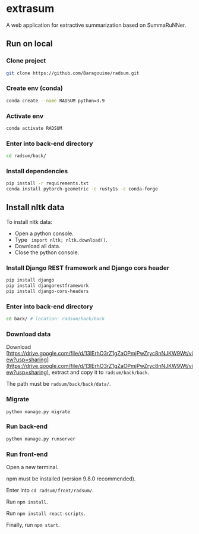# extrasum
A web application for extractive summarization based on SummaRuNNer.

## Run on local
### Clone project
```bash
git clone https://github.com/Baragouine/radsum.git
```

### Create env (conda)
```bash
conda create --name RADSUM python=3.9
```

### Activate env
```bash
conda activate RADSUM
```

### Enter into back-end directory
```bash
cd radsum/back/
```

### Install dependencies
```bash
pip install -r requirements.txt
conda install pytorch-geometric -c rusty1s -c conda-forge
```

## Install nltk data
To install nltk data:
  - Open a python console.
  - Type ``` import nltk; nltk.download()```.
  - Download all data.
  - Close the python console.

### Install Django REST framework and Django cors header
```bash
pip install django
pip install djangorestframework
pip install django-cors-headers
```

### Enter into back-end directory
```bash
cd back/ # location: radsum/back/back
```
### Download data
Download [https://drive.google.com/file/d/13lErhO3rZ1gZaOPmjPwZryc8nNJKW9Wt/view?usp=sharing](https://drive.google.com/file/d/13lErhO3rZ1gZaOPmjPwZryc8nNJKW9Wt/view?usp=sharing), extract and copy it to `radsum/back/back`.  

The path must be `radsum/back/back/data/`.

### Migrate
```
python manage.py migrate
```

### Run back-end
```bash
python manage.py runserver
```

### Run front-end
Open a new terminal.  
  
npm must be installed (version 9.8.0 recommended).  
  
Enter into `cd radsum/front/radsum/`.  
  
Run ```npm install```.

Run ```npm install react-scripts```.
  
Finally, run ```npm start```.

